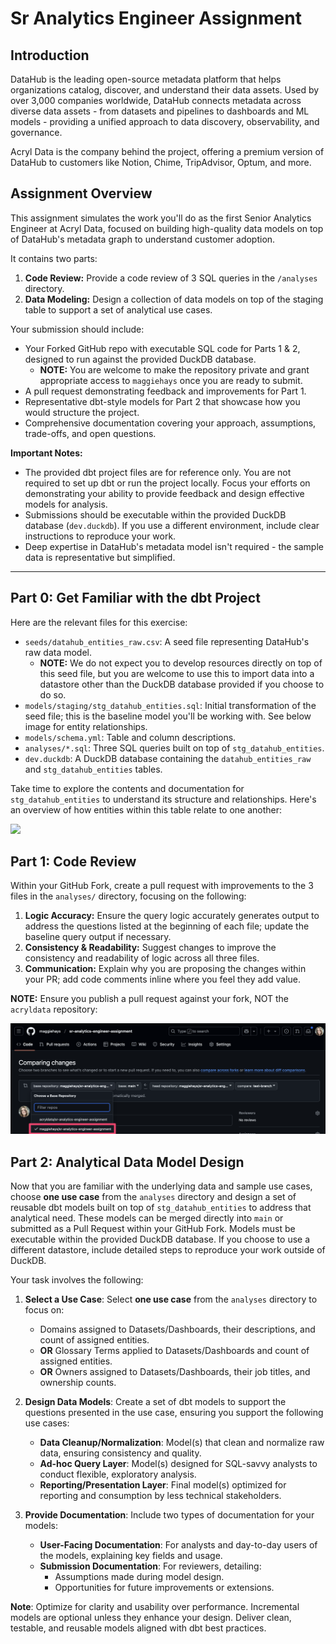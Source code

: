 # Sr Analytics Engineer Assignment

## Introduction
DataHub is the leading open-source metadata platform that helps organizations catalog, discover, and understand their data assets. Used by over 3,000 companies worldwide, DataHub connects metadata across diverse data assets - from datasets and pipelines to dashboards and ML models - providing a unified approach to data discovery, observability, and governance.

Acryl Data is the company behind the project, offering a premium version of DataHub to customers like Notion, Chime, TripAdvisor, Optum, and more. 

## Assignment Overview

This assignment simulates the work you'll do as the first Senior Analytics Engineer at Acryl Data, focused on building high-quality data models on top of DataHub's metadata graph to understand customer adoption.

It contains two parts:

1. **Code Review:** Provide a code review of 3 SQL queries in the `/analyses` directory.
2. **Data Modeling:** Design a collection of data models on top of the staging table to support a set of analytical use cases.

Your submission should include:
- Your Forked GitHub repo with executable SQL code for Parts 1 & 2, designed to run against the provided DuckDB database.
  - **NOTE:** You are welcome to make the repository private and grant appropriate access to `maggiehays` once you are ready to submit.
- A pull request demonstrating feedback and improvements for Part 1.
- Representative dbt-style models for Part 2 that showcase how you would structure the project.
- Comprehensive documentation covering your approach, assumptions, trade-offs, and open questions.

**Important Notes:**
- The provided dbt project files are for reference only. You are not required to set up dbt or run the project locally. Focus your efforts on demonstrating your ability to provide feedback and design effective models for analysis.
- Submissions should be executable within the provided DuckDB database (`dev.duckdb`). If you use a different environment, include clear instructions to reproduce your work.
- Deep expertise in DataHub's metadata model isn't required - the sample data is representative but simplified.

---

## Part 0: Get Familiar with the dbt Project

Here are the relevant files for this exercise:

- `seeds/datahub_entities_raw.csv`: A seed file representing DataHub's raw data model.
  - **NOTE:** We do not expect you to develop resources directly on top of this seed file, but you are welcome to use this to import data into a datastore other than the DuckDB database provided if you choose to do so.
- `models/staging/stg_datahub_entities.sql`: Initial transformation of the seed file; this is the baseline model you'll be working with. See below image for entity relationships.
- `models/schema.yml`: Table and column descriptions.
- `analyses/*.sql`: Three SQL queries built on top of `stg_datahub_entities`.
- `dev.duckdb`: A DuckDB database containing the `datahub_entities_raw` and `stg_datahub_entities` tables.

Take time to explore the contents and documentation for `stg_datahub_entities` to understand its structure and relationships. Here's an overview of how entities within this table relate to one another:

![](imgs/datahub-entity-relationships.png)

## Part 1: Code Review

Within your GitHub Fork, create a pull request with improvements to the 3 files in the `analyses/` directory, focusing on the following:

1. **Logic Accuracy:** Ensure the query logic accurately generates output to address the questions listed at the beginning of each file; update the baseline query output if necessary.
2. **Consistency & Readability:** Suggest changes to improve the consistency and readability of logic across all three files.
3. **Communication:** Explain why you are proposing the changes within your PR; add code comments inline where you feel they add value.

**NOTE:** Ensure you publish a pull request against your fork, NOT the `acryldata` repository:

![](imgs/pr-against-fork.png)

## Part 2: Analytical Data Model Design

Now that you are familiar with the underlying data and sample use cases, choose **one use case** from the `analyses` directory and design a set of reusable dbt models built on top of `stg_datahub_entities` to address that analytical need. These models can be merged directly into `main` or submitted as a Pull Request within your GitHub Fork. Models must be executable within the provided DuckDB database. If you choose to use a different datastore, include detailed steps to reproduce your work outside of DuckDB.

Your task involves the following:

1. **Select a Use Case**: Select **one use case** from the `analyses` directory to focus on:
   - Domains assigned to Datasets/Dashboards, their descriptions, and count of assigned entities.
   - **OR** Glossary Terms applied to Datasets/Dashboards and count of assigned entities.
   - **OR** Owners assigned to Datasets/Dashboards, their job titles, and ownership counts.

2. **Design Data Models**: Create a set of dbt models to support the questions presented in the use case, ensuring you support the following use cases:
   - **Data Cleanup/Normalization**: Model(s) that clean and normalize raw data, ensuring consistency and quality.
   - **Ad-hoc Query Layer**: Model(s) designed for SQL-savvy analysts to conduct flexible, exploratory analysis.
   - **Reporting/Presentation Layer**: Final model(s) optimized for reporting and consumption by less technical stakeholders.

3. **Provide Documentation**: Include two types of documentation for your models:  

   - **User-Facing Documentation**: For analysts and day-to-day users of the models, explaining key fields and usage.  
   - **Submission Documentation**: For reviewers, detailing:
     - Assumptions made during model design.   
     - Opportunities for future improvements or extensions.

**Note**: Optimize for clarity and usability over performance. Incremental models are optional unless they enhance your design. Deliver clean, testable, and reusable models aligned with dbt best practices.
